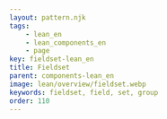 ```yaml
---
layout: pattern.njk
tags: 
    - lean_en
    - lean_components_en
    - page
key: fieldset-lean_en
title: Fieldset
parent: components-lean_en
image: lean/overview/fieldset.webp
keywords: fieldset, field, set, group
order: 110
---
```


